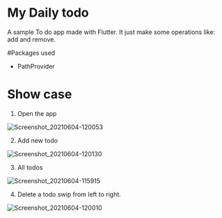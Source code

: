 # My Daily todo

A sample To do app made with Flutter.  It just make some operations like: add and remove.


#Packages used

- PathProvider

# Show case
1. Open the app

![Screenshot_20210604-120053](https://user-images.githubusercontent.com/42675180/120792665-c7219880-c52d-11eb-9129-1754756cfcba.png)

2. Add new todo

![Screenshot_20210604-120130](https://user-images.githubusercontent.com/42675180/120792716-d9033b80-c52d-11eb-8b4f-c79385130980.png)

3. All todos

![Screenshot_20210604-115915](https://user-images.githubusercontent.com/42675180/120792780-ecaea200-c52d-11eb-8e92-add6cf90d44b.png)

4. Delete a todo 
swip from left to right.

![Screenshot_20210604-120010](https://user-images.githubusercontent.com/42675180/120792803-f6380a00-c52d-11eb-9624-a7055de6f33a.png)

